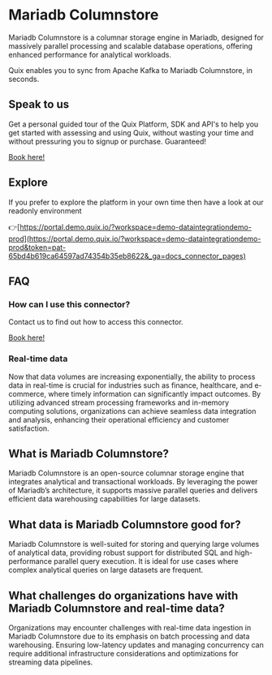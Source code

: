 <!--[tech-name]-->
# Mariadb Columnstore

<!--[ai-blurb-about-tech]-->
Mariadb Columnstore is a columnar storage engine in Mariadb, designed for massively parallel processing and scalable database operations, offering enhanced performance for analytical workloads.

Quix enables you to sync from Apache Kafka <span id="to_or_from">to</span> <span id="techname">Mariadb Columnstore</span>, in seconds.

## Speak to us

Get a personal guided tour of the Quix Platform, SDK and API's to help you get started with assessing and using Quix, without wasting your time and without pressuring you to signup or purchase. Guaranteed!

[Book here!](https://quix.io/book-a-demo)

## Explore

If you prefer to explore the platform in your own time then have a look at our readonly environment

👉[https://portal.demo.quix.io/?workspace=demo-dataintegrationdemo-prod](https://portal.demo.quix.io/?workspace=demo-dataintegrationdemo-prod&token=pat-65bd4b619ca64597ad74354b35eb8622&_ga=docs_connector_pages)

## FAQ 

### How can I use this connector?

Contact us to find out how to access this connector.

[Book here!](https://quix.io/book-a-demo)

### Real-time data

Now that data volumes are increasing exponentially, the ability to process data in real-time is crucial for industries such as finance, healthcare, and e-commerce, where timely information can significantly impact outcomes. By utilizing advanced stream processing frameworks and in-memory computing solutions, organizations can achieve seamless data integration and analysis, enhancing their operational efficiency and customer satisfaction.

## What is <span id="techname">Mariadb Columnstore</span>?

<!--[tech-seo-text]-->
Mariadb Columnstore is an open-source columnar storage engine that integrates analytical and transactional workloads. By leveraging the power of Mariadb’s architecture, it supports massive parallel queries and delivers efficient data warehousing capabilities for large datasets.

## What data is <span id="techname">Mariadb Columnstore</span> good for?

<!--[tech-data-seo-text]-->
Mariadb Columnstore is well-suited for storing and querying large volumes of analytical data, providing robust support for distributed SQL and high-performance parallel query execution. It is ideal for use cases where complex analytical queries on large datasets are frequent.

## What challenges do organizations have with <span id="techname">Mariadb Columnstore</span> and real-time data?

<!--[tech-challenges-seo-text]-->
Organizations may encounter challenges with real-time data ingestion in Mariadb Columnstore due to its emphasis on batch processing and data warehousing. Ensuring low-latency updates and managing concurrency can require additional infrastructure considerations and optimizations for streaming data pipelines.